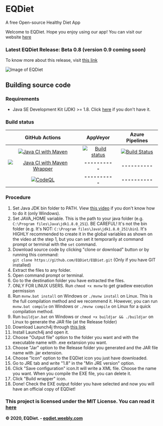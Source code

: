 # EQDiet
A free Open-source Healthy Diet App

Welcome to EQDiet. Hope you enjoy using our app! You can visit our website [here](https://eqdiet.weebly.com)

### Latest EQDiet Release: Beta 0.8 (version 0.9 coming soon)

To know more about this release, visit [this link](https://eqdiet.weebly.com/release-notes/released-eqdiet-beta-08)

![Image of EQDiet](https://eqdiet.weebly.com/uploads/1/2/2/7/122786941/eqdiet_orig.png)

## Building source code

### Requirements
- Java SE Development Kit (JDK) >= 1.8. Click [here](https://lumi.gq/jdk) if you don't have it.

### Build status
| GitHub Actions | AppVeyor | Azure Pipelines |
|:-:|:-:|:-:|
| [![Java CI with Maven](https://github.com/EQDiet/EQDietBeta0.8/workflows/Java%20CI%20with%20Maven/badge.svg)](https://github.com/EQDiet/EQDietBeta0.8/actions?query=workflow%3A%22Java+CI+with+Maven%22) | [![Build status](https://ci.appveyor.com/api/projects/status/6l4q16pbxa8lv55k?svg=true)](https://ci.appveyor.com/project/EQDiet/EQDietBeta-08) | [![Build Status](https://dev.azure.com/EQDiet/GitHub/_apis/build/status/EQDiet.EQDietBeta0.8?branchName=master)](https://dev.azure.com/EQDiet/GitHub/_build/latest?definitionId=1&branchName=master) |
| [![Java CI with Maven Wrapper](https://github.com/EQDiet/EQDietBeta0.8/workflows/Java%20CI%20with%20Maven%20Wrapper/badge.svg)](https://github.com/EQDiet/EQDietBeta0.8/actions?query=workflow%3A%22Java+CI+with+Maven+Wrapper%22) | **----------** | **----------** |
| [![CodeQL](https://github.com/EQDiet/EQDietBeta0.8/workflows/CodeQL/badge.svg)](https://github.com/EQDiet/EQDietBeta0.8/actions?query=workflow%3ACodeQL) | **----------** | **----------** |

### Procedure
1. Set Java JDK bin folder to PATH. View [this video](https://www.youtube.com/watch?v=vhBNV8no4CI) if you don't know how to do it (only Windows).
2. Set JAVA_HOME variable. This is the path to your java folder (e.g. `C:\Program files\Java\jdk1.8.0_251`). BE CAREFUL! It's not the bin folder (e.g. It's NOT: `C:\Program files\Java\jdk1.8.0_251\bin`). It's HIGHLY recommended to create it in the global variables as shown on the video at the step 1, but you can set it temporarily at command prompt or terminal with the `set` command.
3. Download source code by clicking "clone or download" button or by running this command:                          
`git clone https://github.com/EQDiet/EQDiet.git` (Only if you have GIT installed)
4. Extract the files to any folder.
5. Open command prompt or terminal.
6. Go to the destination folder you have extracted the files.
7. ONLY FOR LINUX USERS. Run `chmod +x mvnw` to get gradlew execution permission
8. Run `mvnw.bat install` on Windows or `./mvnw install` on Linux. This is the full compilation method and we recommend it. However, you can run `mvnw.bat compile` on Windows or `./mvnw compile` on Linux for a quick compilation method.
9. Run `buildjar.bat` on Windows or `chmod +x buildjar && ./buildjar` on Linux to generate the JAR file (at the Release folder)
10. Download Launch4j through [this link](https://eqdiet.weebly.com/uploads/1/2/2/7/122786941/launch4j-3.12-win32.exe)
11. Install Launch4j and open it.
12. Choose "Output file" option to the folder you want and with the executable name with .exe extansion you want.
13. Choose "Jar" option to the Release folder you generated and the JAR file name with .jar extension.
14. Choose "Icon" option to the EQDiet icon you just have downloaded.
15. Go to JRE tab and write "1.8" in the "Min JRE version" option.
16. Click "Save configuration" icon.It will write a XML file. Choose the name you want. When you compile the EXE file, you can delete it.
17. Click "Build wrapper" icon.
18. Done! Check the EXE output folder you have selected and now you will have an official copy of EQDiet!

### This project is licensed under the MIT License. You can read it [here](https://github.com/EQDiet/EQDiet/blob/master/LICENSE)

**© 2020, EQDiet. - [eqdiet.weebly.com](https://eqdiet.weebly.com)**
